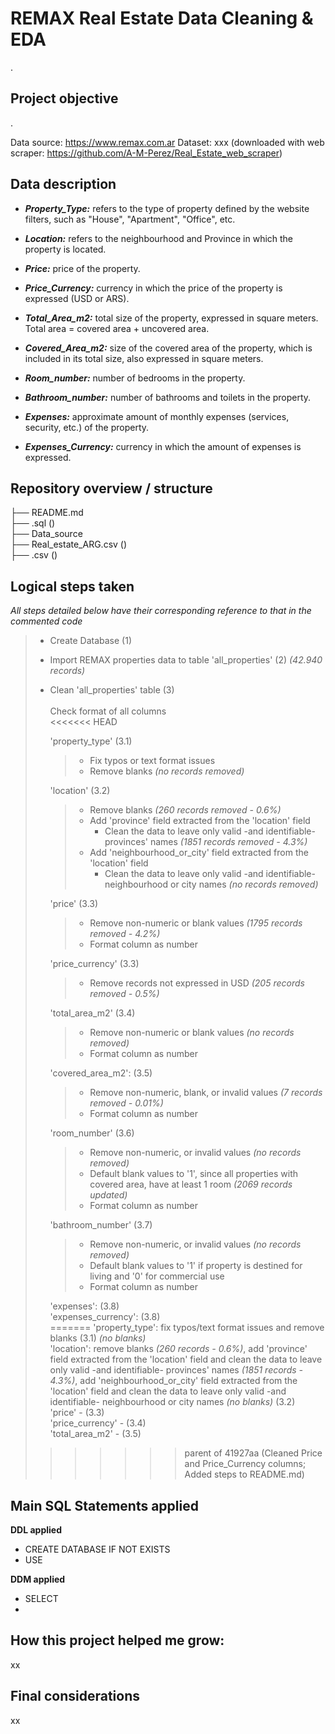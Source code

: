 # REMAX Real Estate Data Cleaning & EDA

.

## Project objective

.

Data source: https://www.remax.com.ar
Dataset: xxx
(downloaded with web scraper: https://github.com/A-M-Perez/Real_Estate_web_scraper)

## Data description

- ***Property_Type:*** refers to the type of property defined by the website filters, such as "House", "Apartment", "Office", etc.

- ***Location:*** refers to the neighbourhood and Province in which the property is located.

- ***Price:*** price of the property.

- ***Price_Currency:*** currency in which the price of the property is expressed (USD or ARS).

- ***Total_Area_m2:*** total size of the property, expressed in square meters. Total area = covered area + uncovered area.

- ***Covered_Area_m2:*** size of the covered area of the property, which is included in its total size, also expressed in square meters.

- ***Room_number:*** number of bedrooms in the property.

- ***Bathroom_number:*** number of bathrooms and toilets in the property.

- ***Expenses:*** approximate amount of monthly expenses (services, security, etc.) of the property.

- ***Expenses_Currency:*** currency in which the amount of expenses is expressed.

## Repository overview / structure

├── README.md\
├── .sql ()\
├── Data_source\
    ├── Real_estate_ARG.csv ()\
    ├── .csv ()

## Logical steps taken

*All steps detailed below have their corresponding reference to that in the commented code*

>- Create Database (1)
>- Import REMAX properties data to table 'all_properties' (2) *(42.940 records)*
>- Clean 'all_properties' table (3)<br><br>
>     Check format of all columns<br>
<<<<<<< HEAD
>
>     'property_type' (3.1)
>      > - Fix typos or text format issues
>      > - Remove blanks *(no records removed)*
>
>     'location' (3.2)
>      > - Remove blanks *(260 records removed - 0.6%)*
>      > - Add 'province' field extracted from the 'location' field
>      >    - Clean the data to leave only valid -and identifiable- provinces' names *(1851 records removed - 4.3%)*
>      > - Add 'neighbourhood_or_city' field extracted from the 'location' field
>      >    - Clean the data to leave only valid -and identifiable- neighbourhood or city names *(no records removed)*
>
>     'price' (3.3)
>      > - Remove non-numeric or blank values *(1795 records removed - 4.2%)*
>      > - Format column as number
>
>     'price_currency' (3.3)
>      > - Remove records not expressed in USD *(205 records removed - 0.5%)*
>
>     'total_area_m2' (3.4)
>      > - Remove non-numeric or blank values *(no records removed)*
>      > - Format column as number 
>
>     'covered_area_m2': (3.5)<br>
>      > - Remove non-numeric, blank, or invalid values *(7 records removed - 0.01%)*
>      > - Format column as number
>
>     'room_number' (3.6)
>      > - Remove non-numeric, or invalid values *(no records removed)*
>      > - Default blank values to '1', since all properties with covered area, have at least 1 room *(2069 records updated)*
>      > - Format column as number
>
>     'bathroom_number' (3.7)
>      > - Remove non-numeric, or invalid values *(no records removed)*
>      > - Default blank values to '1' if property is destined for living and '0' for commercial use 
>      > - Format column as number
>
>     'expenses': (3.8)<br>
>     'expenses_currency': (3.8)<br>
=======
>     'property_type': fix typos/text format issues and remove blanks (3.1) *(no blanks)*<br>
>     'location': remove blanks *(260 records - 0.6%)*, add 'province' field extracted from the 'location' field and clean the data to leave only valid -and identifiable- provinces' names *(1851 records - 4.3%)*, add 'neighbourhood_or_city' field extracted from the 'location' field and clean the data to leave only valid -and identifiable- neighbourhood or city names *(no blanks)* (3.2) <br>
>     'price' - (3.3)<br> 
>     'price_currency' - (3.4)<br>
>     'total_area_m2' - (3.5)<br>
>>>>>>> parent of 41927aa (Cleaned Price and Price_Currency columns; Added steps to README.md)

## Main SQL Statements applied

**DDL applied**
- CREATE DATABASE IF NOT EXISTS
- USE

**DDM applied**
- SELECT
- 

## How this project helped me grow:

xx

## Final considerations

xx
